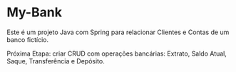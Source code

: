 # My-Bank
Este é um projeto Java com Spring para relacionar Clientes e Contas de um banco fictício.

Próxima Etapa: criar CRUD com operações bancárias: Extrato, Saldo Atual, Saque, Transferência e Depósito. 
